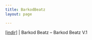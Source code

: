 ```yaml
---
title: BarkodBeatz
layout: page

---
```

<a href="https://cloud.mail.ru/public/f0d8187f42d2/BarkodBeatz%20-%20BarkodBeatz%20Vol.1" target="_blank">[indir]</a>   |   Barkod Beatz &#8211; Barkod Beatz V.1